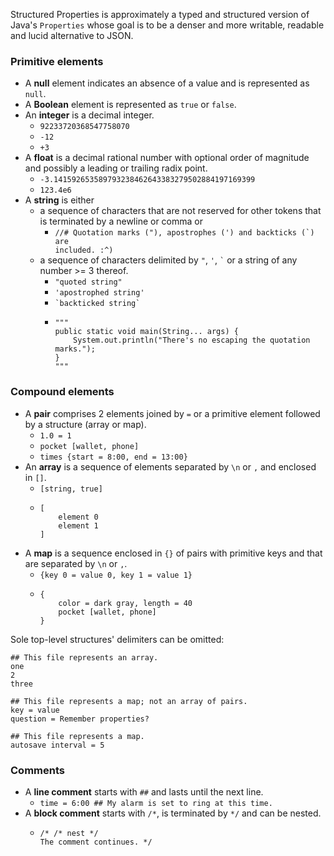 Structured Properties is approximately a typed and structured version of Java's `Properties`
whose goal is to be a denser and more writable, readable and lucid alternative to JSON.

### Primitive elements

- A **null** element indicates an absence of a value and is represented as `null`.
- A **Boolean** element is represented as `true` or `false`.
- An **integer** is a decimal integer.
  - `92233720368547758070`
  - `-12`
  - `+3`
- A **float** is a decimal rational number with optional order of magnitude
and possibly a leading or trailing radix point.
  - `-3.141592653589793238462643383279502884197169399`
  - `123.4e6`
- A **string** is either
  - a sequence of characters that are not reserved for other tokens that is terminated by a newline or comma or
    - <code>//# Quotation marks ("), apostrophes (') and backticks (`) are included. :^)</code>
  - a sequence of characters delimited by `"`, `'`, <code>`</code> or a string of any number >= 3 thereof.
    - `"quoted string"`
    - `'apostrophed string'`
    - <code>\`backticked string\`</code>
    - ```
      """
      public static void main(String... args) {
          System.out.println("There's no escaping the quotation marks.");
      }
      """
      ```

### Compound elements

- A **pair** comprises 2 elements joined by `=` or a primitive element followed by a structure (array or map).
  - `1.0 = 1`
  - `pocket [wallet, phone]`
  - `times {start = 8:00, end = 13:00}`
- An **array** is a sequence of elements separated by `\n` or `,` and enclosed in `[]`.
  - `[string, true]`
  - ```
    [
        element 0
        element 1
    ]
    ```
- A **map** is a sequence enclosed in `{}` of pairs with primitive keys and that are separated by `\n` or `,`.
  - `{key 0 = value 0, key 1 = value 1}`
  - ```
    {
        color = dark gray, length = 40
        pocket [wallet, phone]
    }
    ```

Sole top-level structures' delimiters can be omitted:

```
## This file represents an array.
one
2
three
```

```
## This file represents a map; not an array of pairs.
key = value
question = Remember properties?
```

```
## This file represents a map.
autosave interval = 5
```

### Comments

- A **line comment** starts with `##` and lasts until the next line.
  - `time = 6:00 ## My alarm is set to ring at this time.`
- A **block comment** starts with `/*`, is terminated by `*/` and can be nested.
  - ```
    /* /* nest */
    The comment continues. */
    ```
